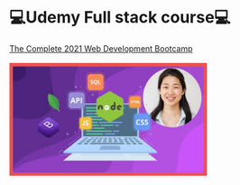 # 💻Udemy Full stack course💻
<a href="https://www.udemy.com/course/the-complete-web-development-bootcamp/">The Complete 2021 Web Development Bootcamp</a><br><br>
<img src="images/course picture.png" alt="course image" height="200" width="350">
